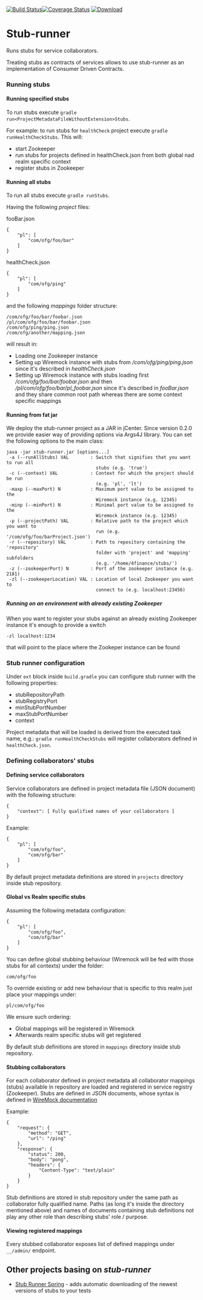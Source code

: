 [![Build Status](https://travis-ci.org/4finance/stub-runner.svg?branch=master)](https://travis-ci.org/4finance/stub-runner)[![Coverage Status](http://img.shields.io/coveralls/4finance/stub-runner/master.svg)](https://coveralls.io/r/4finance/stub-runner)  [ ![Download](https://api.bintray.com/packages/4finance/micro/stub-runner/images/download.svg) ](https://bintray.com/4finance/micro/stub-runner/_latestVersion)

Stub-runner
===========

Runs stubs for service collaborators.

Treating stubs as contracts of services allows to use stub-runner as an implementation of Consumer Driven Contracts.

### Running stubs


#### Running specified stubs
To run stubs execute `gradle run<ProjectMetadataFileWithoutExtension>Stubs`.

For example: to run stubs for `healthCheck` project execute `gradle runHealthCheckStubs`.
This will:
* start Zookeeper
* run stubs for projects defined in healthCheck.json from both global nad realm specific context
* register stubs in Zookeeper

#### Running all stubs
To run all stubs execute `gradle runStubs`.

Having the following *project* files:

fooBar.json

```
{
    "pl": [
        "com/ofg/foo/bar"
    ]
}
```

healthCheck.json

```
{
    "pl": [
        "com/ofg/ping"
    ]
}
```

and the following *mappings* folder structure:


```
/com/ofg/foo/bar/foobar.json
/pl/com/ofg/foo/bar/foobar.json
/com/ofg/ping/ping.json
/com/ofg/another/mapping.json

```

will result in:

* Loading one Zookeeper instance
* Setting up Wiremock instance with stubs from */com/ofg/ping/ping.json* since it's described in *healthCheck.json*
* Setting up Wiremock instance with stubs loading first */com/ofg/foo/bar/foobar.json* and then */pl/com/ofg/foo/bar/pl_foobar.json* since it's described in *fooBar.json*
and they share common root path whereas there are some context specific mappings

#### Running from fat jar

We deploy the stub-runner project as a JAR in jCenter. Since version 0.2.0 we provide easier way of providing options via Args4J library.
You can set the following options to the main class:

```
java -jar stub-runner.jar [options...] 
 -a (--runAllStubs) VAL        : Switch that signifies that you want to run all
                                 stubs (e.g. 'true')
 -c (--context) VAL            : Context for which the project should be run
                                 (e.g. 'pl', 'lt')
 -maxp (--maxPort) N           : Maximum port value to be assigned to the
                                 Wiremock instance (e.g. 12345)
 -minp (--minPort) N           : Minimal port value to be assigned to the
                                 Wiremock instance (e.g. 12345)
 -p (--projectPath) VAL        : Relative path to the project which you want to
                                 run (e.g. '/com/ofg/foo/barProject.json')
 -r (--repository) VAL         : Path to repository containing the 'repository'
                                 folder with 'project' and 'mapping' subfolders
                                 (e.g. '/home/4finance/stubs/')
 -z (--zookeeperPort) N        : Port of the zookeeper instance (e.g. 2181)
 -zl (--zookeeperLocation) VAL : Location of local Zookeeper you want to
                                 connect to (e.g. localhost:23456)
```

##### Running on an environment with already existing Zookeeper

When you want to register your stubs against an already existing Zookeeper instance it's enough to provide a switch

```
-zl localhost:1234
```

that will point to the place where the Zookeper instance can be found


### Stub runner configuration

Under `ext` block inside `build.gradle` you can configure stub runner with the following properties:
* stubRepositoryPath
* stubRegistryPort
* minStubPortNumber
* maxStubPortNumber
* context
    
Project metadata that will be loaded is derived from the executed task name, e.g.: `gradle runHealthCheckStubs` will register collaborators defined in `healthCheck.json`.

### Defining collaborators' stubs

#### Defining service collaborators

Service collaborators are defined in project metadata file (JSON document) with the following structure:
```
{
    "context": [ Fully qualified names of your collaborators ]
}
```

Example:
```
{
    "pl": [
        "com/ofg/foo",
        "com/ofg/bar"
    ]
}
```

By default project metadata definitions are stored in `projects` directory inside stub repository.

#### Global vs Realm specific stubs

Assuming the following metadata configuration:

```
{
    "pl": [
        "com/ofg/foo",
        "com/ofg/bar"
    ]
}
```

You can define global stubbing behaviour (Wiremock will be fed with those stubs for all contexts) under the folder: 

```
com/ofg/foo
```

To override existing or add new behaviour that is specific to this realm just place your mappings under:

```
pl/com/ofg/foo
```

We ensure such ordering:

* Global mappings will be registered in Wiremock
* Afterwards realm specific stubs will get registered

By default stub definitions are stored in `mappings` directory inside stub repository.

#### Stubbing collaborators

For each collaborator defined in project metadata all collaborator mappings (stubs) available in repository are loaded and registered in service registry (Zookeeper).
Stubs are defined in JSON documents, whose syntax is defined in [WireMock documentation](http://wiremock.org/stubbing.html)

Example:
```
{
    "request": {
        "method": "GET",
        "url": "/ping"
    },
    "response": {
        "status": 200,
        "body": "pong",
        "headers": {
            "Content-Type": "text/plain"
        }
    }
}
```

Stub definitions are stored in stub repository under the same path as collaborator fully qualified name.
Paths (as long it's inside the directory mentioned above) and names of documents containing stub definitions not play any other role than describing stubs' role / purpose.

#### Viewing registered mappings

Every stubbed collaborator exposes list of defined mappings under `__/admin/` endpoint.

## Other projects basing on *stub-runner*

- [Stub Runner Spring](https://github.com/4finance/stub-runner-spring) - adds automatic downloading of the newest versions of stubs to your tests
